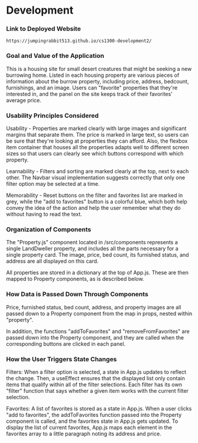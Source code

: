 # Development

### Link to Deployed Website
`https://jumpingrabbit513.github.io/cs1300-development2/`

### Goal and Value of the Application
This is a housing site for small desert creatures that might be seeking a new burrowing home. Listed in each housing
property are various pieces of information about the burrow property, including price, address, bedcount, furnishings,
and an image. Users can "favorite" properties that they're interested in, and the panel on the site keeps track of their
favorites' average price. 

### Usability Principles Considered
Usability - Properties are marked clearly with large images and significant margins that separate them. The price is marked
in large text, so users can be sure that they're looking at properties they can afford. Also, the flexbox item container
that houses all the properties adapts well to different screen sizes so that users can clearly see which buttons
correspond with which property. 

Learnability - Filters and sorting are marked clearly at the top, next to each other. The Navbar visual implementation
suggests correctly that only one filter option may be selected at a time. 

Memorability - Reset buttons on the filter and favorites list are marked in grey, while the "add to favorites" button 
is a colorful blue, which both help convey the idea of the action and help the user remember what they do without
having to read the text. 

### Organization of Components
The "Property.js" component located in /src/components represents a single LandDweller property, and includes all the parts
necessary for a single property card. The image, price, bed count, its furnished status, and address are all displayed on this card. 

All properties are stored in a dictionary at the top of App.js. These are then mapped to Property components, as is described below. 

### How Data is Passed Down Through Components
Price, furnished status, bed count, address, and property images are all passed down to a Property component from the map in
props, nested within "property". 

In addition, the functions "addToFavorites" and "removeFromFavorites" are passed down into the Property component, and they
are called when the corresponding buttons are clicked in each panel. 

### How the User Triggers State Changes
Filters: When a filter option is selected, a state in App.js updates to reflect the change. Then, a useEffect ensures that
the displayed list only contain items that qualify within all of the filter selections. Each filter has its own "filter" 
function that says whether a given item works with the current filter selection.

Favorites: A list of favorites is stored as a state in App.js. When a user clicks "add to favorites", the addToFavorites
function passed into the Property component is called, and the favorites state in App.js gets updated. To display the list
of current favorites, App.js maps each element in the favorites array to a little paragraph noting its address and price. 

